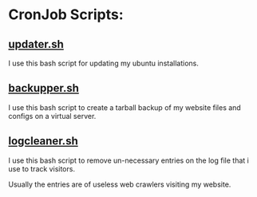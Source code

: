 # CronJob Scripts:

## [updater.sh](https://github.com/ibadusmani/linux-scripts/blob/master/updater.sh)
I use this bash script for updating my ubuntu installations.

## [backupper.sh](https://github.com/ibadusmani/linux-scripts/blob/master/backupper.sh)
I use this bash script to create a tarball backup of my website files and configs on a virtual server.

## [logcleaner.sh](https://github.com/ibadusmani/linux-scripts/blob/master/logcleaner.sh)
I use this bash script to remove un-necessary entries on the log file that i use to track visitors.

Usually the entries are of useless web crawlers visiting my website.
